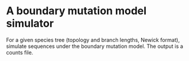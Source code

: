# A boundary mutation model simulator
For a given species tree (topology and branch lengths, Newick format), simulate
sequences under the boundary mutation model. The output is a counts file.
